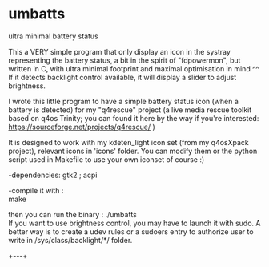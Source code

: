 # umbatts
ultra minimal battery status

This a VERY simple program that only display an icon in the systray representing the battery status, a bit in the spirit of "fdpowermon", but written in C, with ultra minimal footprint and maximal optimisation in mind ^^  
If it detects backlight control available, it will display a slider to adjust brightness.
  
I wrote this little program to have a simple battery status icon (when a battery is detected) for my "q4rescue" project (a live media rescue toolkit based on q4os Trinity; you can found it here by the way if you're interested: https://sourceforge.net/projects/q4rescue/ )  
  
It is designed to work with my kdeten_light icon set (from my q4osXpack project), relevant icons in 'icons' folder. You can modify them or the python script used in Makefile to use your own iconset of course :)  
  
-dependencies: gtk2 ; acpi  
  
-compile it with :   
make
                         
  
then you can run the binary : ./umbatts  
If you want to use brightness control, you may have to launch it with sudo. A better way is to create a udev rules or a sudoers entry to authorize user to write in /sys/class/backlight/*/ folder.
  
+---+

